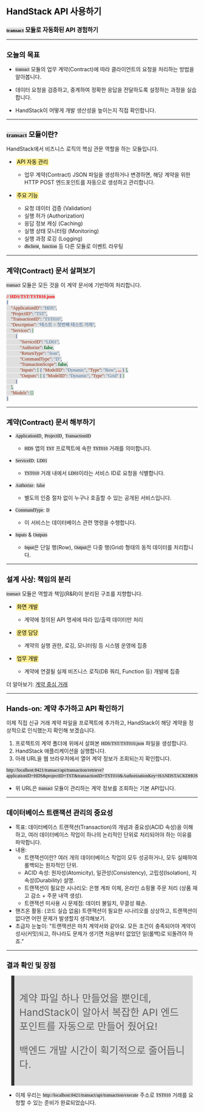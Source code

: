﻿---
marp: true
theme: gaia
_class: lead
footer: QCN
paginate: true
backgroundColor: #fff
---

<style>
:root {
  font-family: Pretendard;
  --border-color: #303030;
  --text-color: #0a0a0a;
  --bg-color-alt: #dadada;
  --mark-background: #ffef92;
}

h1 {
  border-bottom: none;
  font-size: 1.6em;
}

h2 {
  border-bottom: none;
  font-size: 1.3em;
}

h3 {
  font-size: 1.1em;
}

h4 {
  font-size: 1.05em;
}

h5 {
  font-size: 1em;
}

h6 {
  font-size: 0.9em;
}

h1,
h2,
h3,
h4,
h5,
h6 {
  color: var(--text-color);
}

code:not([class*="language-"]) {
  font-family: D2Coding;
  color: #000;
  vertical-align: text-bottom;
  background-color: rgba(100, 100, 100, 0.2);
}

section {
  padding: 1rem;
  border-bottom: 1px solid #000;
  background-image: linear-gradient(to bottom right, #f7f7f7 0%, #d3d3d3 100%);
}

section > h2 {
  border-bottom: 4px solid #17344f;
}

section table {
    margin: auto;
    margin-top: 1rem;
    font-size: 28px;
}

section::after {
  font-size: 0.75em;
  content: attr(data-marpit-pagination) " / " attr(data-marpit-pagination-total);
}

img[alt~="center"] {
  display: block;
  margin: 0 auto;
}

blockquote {
  font-size: 26px;
  border-left: 8px solid var(--border-color);
  background: var(--bg-color-alt);
  margin: 0.5em;
  padding: 0.5em;
}

blockquote::before,
blockquote::after {
    content: '';
}

mark {
  background-color: var(--mark-background);
  padding: 0 2px 2px;
  border-radius: 4px;
  margin: 0 2px;
}

section.tinytext>p,
section.tinytext>ul,
section.tinytext>blockquote {
  font-size: 0.65em;
}
</style>

# HandStack API 사용하기

### `transact` 모듈로 자동화된 API 경험하기

---

## 오늘의 목표

- `transact` 모듈의 업무 계약(Contract)에 따라 클라이언트의 요청을 처리하는 방법을 알아봅니다.

- 데이터 요청을 검증하고, 중계하여 정확한 응답을 전달하도록 설정하는 과정을 실습합니다.

- HandStack이 어떻게 개발 생산성을 높이는지 직접 확인합니다.

---

## `transact` 모듈이란?

HandStack에서 비즈니스 로직의 핵심 관문 역할을 하는 모듈입니다.

- <mark>API 자동 관리</mark>
    - 업무 계약(Contract) JSON 파일을 생성하거나 변경하면, 해당 계약을 위한 HTTP POST 엔드포인트를 자동으로 생성하고 관리합니다.

- <mark>주요 기능</mark>
    - 요청 데이터 검증 (Validation)
    - 실행 허가 (Authorization)
    - 응답 정보 캐싱 (Caching)
    - 실행 상태 모니터링 (Monitoring)
    - 실행 과정 로깅 (Logging)
    - `dbclient`, `function` 등 다른 모듈로 이벤트 라우팅

---

## 계약(Contract) 문서 살펴보기

`transact` 모듈은 모든 것을 이 계약 문서에 기반하여 처리합니다.

```json
// HDS/TST/TST010.json
{
    "ApplicationID": "HDS",
    "ProjectID": "TST",
    "TransactionID": "TST010",
    "Description": "테스트 > 첫번째 테스트 거래",
    "Services": [
        {
            "ServiceID": "LD01",
            "Authorize": false,
            "ReturnType": "Json",
            "CommandType": "D",
            "TransactionScope": false,
            "Inputs": [ { "ModelID": "Dynamic", "Type": "Row", ... } ],
            "Outputs": [ { "ModelID": "Dynamic", "Type": "Grid" } ]
        }
    ],
    "Models": []
}
```

---

## 계약(Contract) 문서 해부하기

- `ApplicationID`, `ProjectID`, `TransactionID`
    - `HDS` 앱의 `TST` 프로젝트에 속한 `TST010` 거래를 의미합니다.

- `ServiceID`: `LD01`
    - `TST010` 거래 내에서 `LD01`이라는 서비스 ID로 요청을 식별합니다.

- `Authorize`: `false`
    - 별도의 인증 절차 없이 누구나 호출할 수 있는 공개된 서비스입니다.

- `CommandType`: `D`
    - 이 서비스는 데이터베이스 관련 명령을 수행합니다.

- `Inputs` & `Outputs`
    - `Input`은 단일 행(Row), `Output`은 다중 행(Grid) 형태의 동적 데이터를 처리합니다.

---

## 설계 사상: 책임의 분리

`transact` 모듈은 역할과 책임(R&R)이 분리된 구조를 지향합니다.

- <mark>화면 개발</mark>
    - 계약에 정의된 API 명세에 따라 입/출력 데이터만 처리

- <mark>운영 담당</mark>
    - 계약의 실행 권한, 로깅, 모니터링 등 시스템 운영에 집중

- <mark>업무 개발</mark>
    - 계약에 연결될 실제 비즈니스 로직(DB 쿼리, Function 등) 개발에 집중

더 알아보기: [계약 중심 거래](https://handstack.kr/docs/reference/concept/계약-중심-거래#요청-거래-전문정보)

---

## Hands-on: 계약 추가하고 API 확인하기

이제 직접 신규 거래 계약 파일을 프로젝트에 추가하고, HandStack이 해당 계약을 정상적으로 인식했는지 확인해 보겠습니다.

1.  프로젝트의 계약 폴더에 위에서 살펴본 `HDS/TST/TST010.json` 파일을 생성합니다.
2.  HandStack 애플리케이션을 실행합니다.
3.  아래 URL을 웹 브라우저에서 열어 계약 정보가 조회되는지 확인합니다.

```
http://localhost:8421/transact/api/transaction/retrieve?applicationID=HDS&projectID=TST&transactionID=TST010&AuthorizationKey=HANDSTACKDHOSTNAME
```
- 위 URL은 `transact` 모듈이 관리하는 계약 정보를 조회하는 기본 API입니다.

---

## 데이터베이스 트랜잭션 관리의 중요성
- 목표: 데이터베이스 트랜잭션(Transaction)의 개념과 중요성(ACID 속성)을 이해하고, 여러 데이터베이스 작업이 하나의 논리적인 단위로 처리되어야 하는 이유를 파악합니다.
- 내용:
    - 트랜잭션이란? 여러 개의 데이터베이스 작업이 모두 성공하거나, 모두 실패하여 롤백되는 원자적인 단위.
    - ACID 속성: 원자성(Atomicity), 일관성(Consistency), 고립성(Isolation), 지속성(Durability) 설명.
    - 트랜잭션이 필요한 시나리오: 은행 계좌 이체, 온라인 쇼핑몰 주문 처리 (상품 재고 감소 + 주문 내역 생성).
    - 트랜잭션 미사용 시 문제점: 데이터 불일치, 무결성 훼손.
- 핸즈온 활동: (코드 실습 없음) 트랜잭션이 필요한 시나리오를 상상하고, 트랜잭션이 없다면 어떤 문제가 발생할지 생각해보기.
- 초급자 눈높이: "트랜잭션은 마치 계약서와 같아요. 모든 조건이 충족되어야 계약이 성사(커밋)되고, 하나라도 문제가 생기면 처음부터 없었던 일(롤백)로 되돌려야 하죠."

---

## 결과 확인 및 장점

> 계약 파일 하나 만들었을 뿐인데,
> HandStack이 알아서 복잡한 API 엔드포인트를
> 자동으로 만들어 줬어요!
>
> 백엔드 개발 시간이 획기적으로 줄어듭니다.

- 이제 우리는 `http://localhost:8421/transact/api/transaction/execute` 주소로 `TST010` 거래를 요청할 수 있는 준비가 완료되었습니다.
